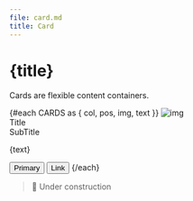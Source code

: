 ```yaml
---
file: card.md
title: Card
---
```


<script>
    import { base } from '$app/paths';
    import {Button, Card, Col, Divider, Grid} from '$lib'

    const CARDS = [
			{
				pos: 'top',
				col: '4',
				img: 'macos-sierra.jpg',
				text: 'Lightweight (~10KB gzipped) starting point for your projects',
			},
			{
				pos: 'middle',
				col: '6',
				img: 'macos-sierra-2.jpg',
				text: 'Flexbox-based, responsive and mobile-friendly layout',
			},
			{
				pos: 'bottom',
				col: '8',
				img: 'osx-el-capitan.jpg',
				text: 'Elegantly designed and developed elements and components',
			},
			{
				pos: 'middle',
				col: '10',
				img: 'osx-yosemite.jpg',
				text: 'Lightweight (~10KB gzipped) starting point for your projects',
			},
			{
				pos: 'top',
				col: '12',
				img: 'osx-yosemite-2.jpg',
				text: 'Flexbox-based, responsive and mobile-friendly layout',
			},
		]
</script>

# {title}

Cards are flexible content containers.

<Grid offset="my-2" oneline align="">
    <Divider align="vertical" text="LEFT" />
    {#each CARDS as { col, pos, img, text }}
        <Col {col}>
            <Card {pos}>
                <img class="img-responsive" src="{base}/img/{img}" alt="img" slot="img" />
                <div slot="title" class="h5">Title</div>
                <div slot="subtitle" class="text-gray">SubTitle</div>
                <p>{text}</p>
                <svelte:fragment slot="footer">
                    <Button variant="primary" href="#cards">Primary</Button>
                    <Button variant="link" href="#cards">Link</Button>
                </svelte:fragment>
            </Card>
        </Col>
    {/each}
    <Divider align="vertical" text="RIGHT" />
</Grid>

> 🚧 Under construction
